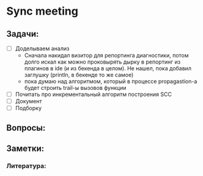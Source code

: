 # Sync meeting

## Задачи:

- [ ] Доделываем анализ
    - Сначала накидал визитор для репортинга диагностики, потом долго искал как можно проковырять дырку в репортинг из плагинов в ide (и из бекенда в целом). Не нашел, пока добавил заглушку (println, в бекенде то же самое)
    - пока думаю над алгоритмом, который в процессе propagastion-а будет строить trail-ы вызовов функции
- [ ] Почитать про инкрементальный алгоритм построения SCC
- [ ] Документ
- [ ] Подборку

## Вопросы:

## Заметки:

### Литература: